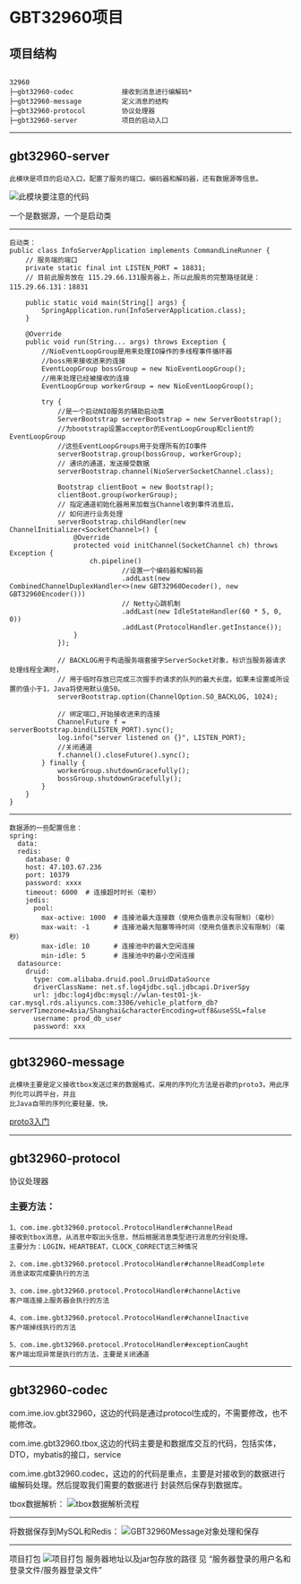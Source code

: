 # GBT32960项目

## 项目结构
```aidl

32960 
├─gbt32960-codec            接收到消息进行编解码*      
├─gbt32960-message          定义消息的结构
├─gbt32960-protocol         协议处理器
├─gbt32960-server           项目的启动入口
```
---

## gbt32960-server
    此模块是项目的启动入口，配置了服务的端口，编码器和解码器，还有数据源等信息。
![此模块要注意的代码](pic/启动入口.png)

一个是数据源，一个是启动类

---
```aidl
启动类：
public class InfoServerApplication implements CommandLineRunner {
    // 服务端的端口
    private static final int LISTEN_PORT = 18831;
    // 目前此服务放在 115.29.66.131服务器上，所以此服务的完整路径就是：115.29.66.131：18831   

    public static void main(String[] args) {
        SpringApplication.run(InfoServerApplication.class);
    }

    @Override
    public void run(String... args) throws Exception {
        //NioEventLoopGroup是用来处理IO操作的多线程事件循环器
        //boss用来接收进来的连接
        EventLoopGroup bossGroup = new NioEventLoopGroup();
        //用来处理已经被接收的连接
        EventLoopGroup workerGroup = new NioEventLoopGroup();

        try {
            //是一个启动NIO服务的辅助启动类
            ServerBootstrap serverBootstrap = new ServerBootstrap();
            //为bootstrap设置acceptor的EventLoopGroup和client的EventLoopGroup
            //这些EventLoopGroups用于处理所有的IO事件
            serverBootstrap.group(bossGroup, workerGroup);
            // 通讯的通道，发送接受数据
            serverBootstrap.channel(NioServerSocketChannel.class);

            Bootstrap clientBoot = new Bootstrap();
            clientBoot.group(workerGroup);
            // 指定通道初始化器用来加载当Channel收到事件消息后，
            // 如何进行业务处理
            serverBootstrap.childHandler(new ChannelInitializer<SocketChannel>() {
                @Override
                protected void initChannel(SocketChannel ch) throws Exception {
                    ch.pipeline()
                            //设置一个编码器和解码器
                            .addLast(new CombinedChannelDuplexHandler<>(new GBT32960Decoder(), new GBT32960Encoder()))
                            // Netty心跳机制
                            .addLast(new IdleStateHandler(60 * 5, 0, 0))
                            .addLast(ProtocolHandler.getInstance());
                }
            });

            // BACKLOG用于构造服务端套接字ServerSocket对象，标识当服务器请求处理线程全满时，
            // 用于临时存放已完成三次握手的请求的队列的最大长度。如果未设置或所设置的值小于1，Java将使用默认值50。
            serverBootstrap.option(ChannelOption.SO_BACKLOG, 1024);

            // 绑定端口,开始接收进来的连接
            ChannelFuture f = serverBootstrap.bind(LISTEN_PORT).sync();
            log.info("server listened on {}", LISTEN_PORT);
            //关闭通道
            f.channel().closeFuture().sync();
        } finally {
            workerGroup.shutdownGracefully();
            bossGroup.shutdownGracefully();
        }
    }
}
```
---

```aidl
数据源的一些配置信息：
spring:
  data:
  redis:
    database: 0
    host: 47.103.67.236
    port: 10379
    password: xxxx
    timeout: 6000  # 连接超时时长（毫秒）
    jedis:
      pool:
        max-active: 1000  # 连接池最大连接数（使用负值表示没有限制）（毫秒）
        max-wait: -1      # 连接池最大阻塞等待时间（使用负值表示没有限制）（毫秒）
        max-idle: 10      # 连接池中的最大空闲连接
        min-idle: 5       # 连接池中的最小空闲连接
  datasource:
    druid:
      type: com.alibaba.druid.pool.DruidDataSource
      driverClassName: net.sf.log4jdbc.sql.jdbcapi.DriverSpy
      url: jdbc:log4jdbc:mysql://wlan-test01-jk-car.mysql.rds.aliyuncs.com:3306/vehicle_platform_db?serverTimezone=Asia/Shanghai&characterEncoding=utf8&useSSL=false
      username: prod_db_user
      password: xxx
```

---
## gbt32960-message
    此模块主要是定义接收tbox发送过来的数据格式，采用的序列化方法是谷歌的proto3，用此序列化可以跨平台，并且
    比Java自带的序列化要轻量、快。
 [proto3入门](https://www.jianshu.com/p/f6ff6381a81a)
 
 ---
 ## gbt32960-protocol
 协议处理器
 ### 主要方法：
    1、com.ime.gbt32960.protocol.ProtocolHandler#channelRead 
    接收到tbox消息，从消息中取出头信息，然后根据消息类型进行消息的分别处理。
    主要分为：LOGIN，HEARTBEAT，CLOCK_CORRECT这三种情况
      
    2、com.ime.gbt32960.protocol.ProtocolHandler#channelReadComplete
    消息读取完成要执行的方法
       
    3、com.ime.gbt32960.protocol.ProtocolHandler#channelActive  
    客户端连接上服务器会执行的方法

    4、com.ime.gbt32960.protocol.ProtocolHandler#channelInactive   
    客户端掉线执行的方法
    
    5、com.ime.gbt32960.protocol.ProtocolHandler#exceptionCaught  
    客户端出现异常是执行的方法，主要是关闭通道
    
---
## gbt32960-codec

com.ime.iov.gbt32960，这边的代码是通过protocol生成的，不需要修改，也不能修改。

com.ime.gbt32960.tbox,这边的代码主要是和数据库交互的代码，包括实体，DTO，mybatis的接口，service

com.ime.gbt32960.codec，这边的的代码是重点，主要是对接收到的数据进行编解码处理。然后提取我们需要的数据进行
封装然后保存到数据库。

tbox数据解析：
![tbox数据解析流程](pic/tbox数据解析流程.jpg "tbox数据解析流程")

---
将数据保存到MySQL和Redis：
![GBT32960Message对象处理和保存](pic/GBT32960Message对象处理和保存.jpg "GBT32960Message对象处理和保存")

---

项目打包
![项目打包](pic/项目打包.png)
服务器地址以及jar包存放的路径 见 “服务器登录的用户名和登录文件/服务器登录文件”









